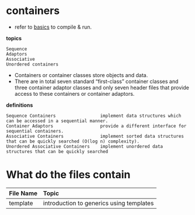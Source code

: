 # containers
- refer to [basics](https://github.com/SuperElectron/c-plus-plus-practice/blob/master/basics/README.md) to compile & run.

__topics__
    
    Sequence
    Adaptors
    Associative 
    Unordered containers

- Containers or container classes store objects and data. 
- There are in total seven standard “first-class” container classes and three container adaptor classes and only seven header files that provide access to these containers or container adaptors.

__definitions__

    Sequence Containers                 implement data structures which can be accessed in a sequential manner.
    Container Adaptors                  provide a different interface for sequential containers.
    Associative Containers              implement sorted data structures that can be quickly searched (O(log n) complexity).
    Unordered Associative Containers    implement unordered data structures that can be quickly searched

# What do the files contain

| File Name      | Topic     |
| :------------- | :---------- |
| template | introduction to generics using templates |

